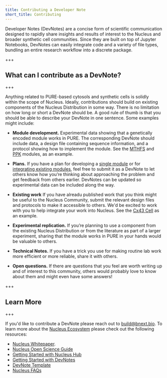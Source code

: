 ```yaml
---
title: Contributing a Developer Note
short_title: Contributing
---
```


Developer Notes (DevNotes) are a concise form of scientific communication designed to rapidly share insights and results of interest to the Nucleus and broader synthetic cell communities. Since they are built on top of Jupyter Notebooks, DevNotes can easily integrate code and a variety of file types, bundling an entire research workflow into a discrete package.

+++
## What can I contribute as a DevNote?
+++

Anything related to PURE-based cytosols and synthetic cells is solidly within the scope of Nucleus. Ideally, contributions should build on existing components of the Nucleus Distribution in some way. There is no limitation on how long or short a DevNote should be. A good rule of thumb is that you should be able to describe your DevNote in one sentence. Some examples might include:

- **Module development.** Experimental data showing that a genetically encoded module works in PURE. The corresponding DevNote should include data, a design file containing sequence information, and a protocol showing how to implement the module. See the [MTHFS](https://devnotes.bnext.bio/articles/cytosol-module-mthfs) and [PPK](https://devnotes.bnext.bio/articles/ppk-module-test) modules, as an example.

- **Plans.** If you have a plan for developing a [single module](https://devnotes.bnext.bio/articles/clpxp-module-plan) or for [integrating existing modules](https://devnotes.bnext.bio/articles/developer-cell-introduction), feel free to submit it as a DevNote to let others know how you’re thinking about approaching the problem and get feedback from others earlier. DevNotes can be updated so experimental data can be included along the way.

- **Existing work** If you have alreadu published work that you think might be useful to the Nucleus Community, submit the relevant design files and protocols to make it accessible to others. We'd be excited to work with you to help integrate your work into Nucleus. See the [Cx43 Cell](https://devnotes.bnext.bio/articles/contrib-cx43-cell) as an example. 

- **Experimental replication.** If you’re planning to use a component from the existing Nucleus Distribution or from the literature as part of a larger experiment, sharing that the module works in PURE in your hands would be valuable to others. 

- **Technical Notes.** If you have a trick you use for making routine lab work more efficient or more reliable, share it with others. 

- **Open questions.** If there are questions that you feel are worth writing up and of interest to this community, others would probably love to know about them and might even have some answers!

+++
## Learn More
+++

If you'd like to contribute a DevNote please reach out to build@bnext.bio. To learn more about the [Nucleus Ecosystem](https://bnext.bio/nucleus) please check out the following resources:

 - [Nucleus Whitepaper](https://docs.google.com/document/d/1Yb-uu4bYMdkJecTvt1upZNljj-nySq1Pk224pjb69wo/edit?tab=t.4axq2880m6ti).
 - [Nucleus Open Science Guide](https://nucleus.bnext.bio/open-science)
 - [Getting Started with Nucleus Hub](https://nucleus.bnext.bio/nucleus-hub-guide)
 - [Getting Started with DevNotes](https://nucleus.bnext.bio/developer-note-guide)
 - [DevNote Template](https://github.com/antonrmolina/devnote-template)
 - [Nucleus FAQs](https://nucleus.bnext.bio/faqs)